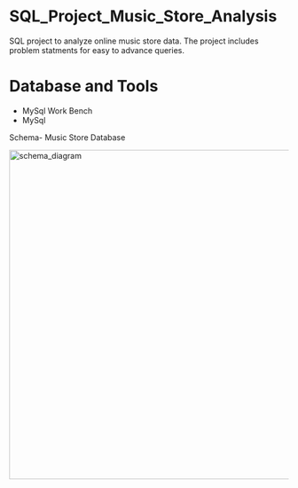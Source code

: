 # SQL_Project_Music_Store_Analysis
SQL project to analyze online music store data. The project includes problem statments for easy to advance queries.

# Database and Tools
* MySql Work Bench
* MySql

Schema- Music Store Database



<img width="594" alt="schema_diagram" src="https://github.com/user-attachments/assets/7f15d9f9-0ee1-4010-bbd6-9b34b14ee384">



